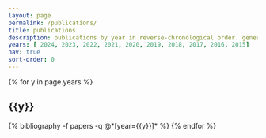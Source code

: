 ```yaml
---
layout: page
permalink: /publications/
title: publications
description: publications by year in reverse-chronological order. generated by jekyll-scholar.
years: [ 2024, 2023, 2022, 2021, 2020, 2019, 2018, 2017, 2016, 2015]
nav: true
sort-order: 0
---
```


<div class="publications">

{% for y in page.years %}
  <h2 class="year">{{y}}</h2>
  {% bibliography -f papers -q @*[year={{y}}]* %}
{% endfor %}

</div>
